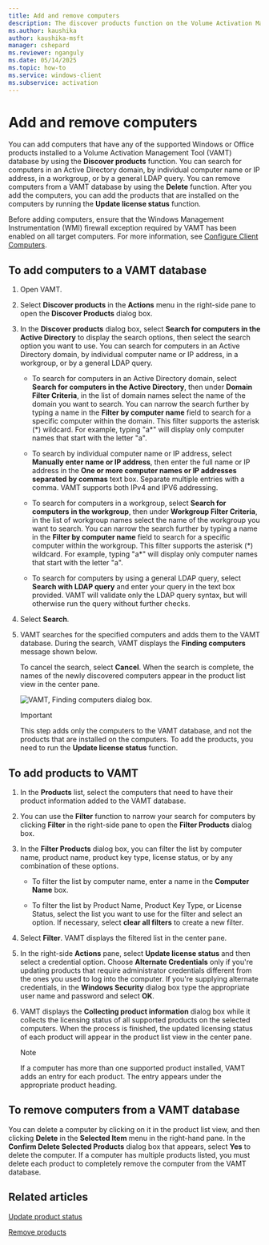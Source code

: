 ```yaml
---
title: Add and remove computers
description: The discover products function on the Volume Activation Management Tool (VAMT) allows you to search the Active Directory domain or a general LDAP query.
ms.author: kaushika
author: kaushika-msft
manager: cshepard
ms.reviewer: nganguly
ms.date: 05/14/2025
ms.topic: how-to
ms.service: windows-client
ms.subservice: activation
---
```


# Add and remove computers

You can add computers that have any of the supported Windows or Office products installed to a Volume Activation Management Tool (VAMT) database by using the **Discover products** function. You can search for computers in an Active Directory domain, by individual computer name or IP address, in a workgroup, or by a general LDAP query. You can remove computers from a VAMT database by using the **Delete** function. After you add the computers, you can add the products that are installed on the computers by running the **Update license status** function.

Before adding computers, ensure that the Windows Management Instrumentation (WMI) firewall exception required by VAMT has been enabled on all target computers. For more information, see [Configure Client Computers](configure-client-computers-vamt.md).

## To add computers to a VAMT database

1. Open VAMT.

2. Select **Discover products** in the **Actions** menu in the right-side pane to open the **Discover Products** dialog box.

3. In the **Discover products** dialog box, select **Search for computers in the Active Directory** to display the search options, then select the search option you want to use. You can search for computers in an Active Directory domain, by individual computer name or IP address, in a workgroup, or by a general LDAP query.

    - To search for computers in an Active Directory domain, select **Search for computers in the Active Directory**, then under **Domain Filter Criteria**, in the list of domain names select the name of the domain you want to search. You can narrow the search further by typing a name in the **Filter by computer name** field to search for a specific computer within the domain. This filter supports the asterisk (\*) wildcard. For example, typing "a\*" will display only computer names that start with the letter "a".

    - To search by individual computer name or IP address, select **Manually enter name or IP address**, then enter the full name or IP address in the **One or more computer names or IP addresses separated by commas** text box. Separate multiple entries with a comma. VAMT supports both IPv4 and IPV6 addressing.

    - To search for computers in a workgroup, select **Search for computers in the workgroup**, then under **Workgroup Filter Criteria**, in the list of workgroup names select the name of the workgroup you want to search. You can narrow the search further by typing a name in the **Filter by computer name** field to search for a specific computer within the workgroup. This filter supports the asterisk (\*) wildcard. For example, typing "a\*" will display only computer names that start with the letter "a".

    - To search for computers by using a general LDAP query, select **Search with LDAP query** and enter your query in the text box provided. VAMT will validate only the LDAP query syntax, but will otherwise run the query without further checks.

4. Select **Search**.

5. VAMT searches for the specified computers and adds them to the VAMT database. During the search, VAMT displays the **Finding computers** message shown below.

    To cancel the search, select **Cancel**. When the search is complete, the names of the newly discovered computers appear in the product list view in the center pane.

    ![VAMT, Finding computers dialog box.](images/dep-win8-l-vamt-findingcomputerdialog.gif)

    > [!IMPORTANT]
    > This step adds only the computers to the VAMT database, and not the products that are installed on the computers. To add the products, you need to run the **Update license status** function.

## To add products to VAMT

1. In the **Products** list, select the computers that need to have their product information added to the VAMT database.

2. You can use the **Filter** function to narrow your search for computers by clicking **Filter** in the right-side pane to open the **Filter Products** dialog box.

3. In the **Filter Products** dialog box, you can filter the list by computer name, product name, product key type, license status, or by any combination of these options.

    - To filter the list by computer name, enter a name in the **Computer Name** box.

    - To filter the list by Product Name, Product Key Type, or License Status, select the list you want to use for the filter and select an option. If necessary, select **clear all filters** to create a new filter.

4. Select **Filter**. VAMT displays the filtered list in the center pane.

5. In the right-side **Actions** pane, select **Update license status** and then select a credential option. Choose **Alternate Credentials** only if you're updating products that require administrator credentials different from the ones you used to log into the computer. If you're supplying alternate credentials, in the **Windows Security** dialog box type the appropriate user name and password and select **OK**.

6. VAMT displays the **Collecting product information** dialog box while it collects the licensing status of all supported products on the selected computers. When the process is finished, the updated licensing status of each product will appear in the product list view in the center pane.

    > [!NOTE]
    If a computer has more than one supported product installed, VAMT adds an entry for each product. The entry appears under the appropriate product heading.

## To remove computers from a VAMT database

You can delete a computer by clicking on it in the product list view, and then clicking **Delete** in the **Selected Item** menu in the right-hand pane. In the **Confirm Delete Selected Products** dialog box that appears, select **Yes** to delete the computer. If a computer has multiple products listed, you must delete each product to completely remove the computer from the VAMT database.

## Related articles

[Update product status](update-product-status-vamt.md)

[Remove products](remove-products-vamt.md)
